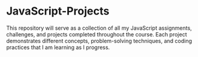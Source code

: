 # JavaScript-Projects
This repository will serve as a collection of all my JavaScript assignments, challenges, and projects completed throughout the course. Each project demonstrates different concepts, problem-solving techniques, and coding practices that I am learning as I progress.
